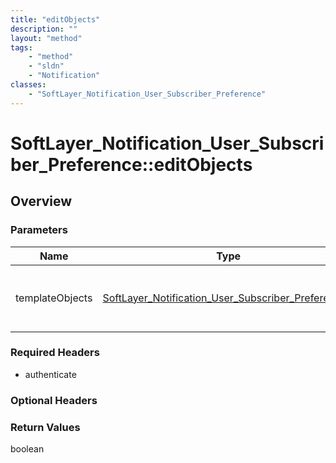 ```yaml
---
title: "editObjects"
description: ""
layout: "method"
tags:
    - "method"
    - "sldn"
    - "Notification"
classes:
    - "SoftLayer_Notification_User_Subscriber_Preference"
---
```

# SoftLayer_Notification_User_Subscriber_Preference::editObjects
## Overview 


### Parameters 
|Name | Type | Description |
| --- | --- | --- |
|templateObjects| <a href='/reference/datatypes/SoftLayer_Notification_User_Subscriber_Preference'>SoftLayer_Notification_User_Subscriber_Preference[] </a>| An array of skeleton SoftLayer_Notification_User_Subscriber_Preference objects with only the properties defined that you wish to change. Unchanged properties are left alone.|


### Required Headers
* authenticate

### Optional Headers

### Return Values
boolean

